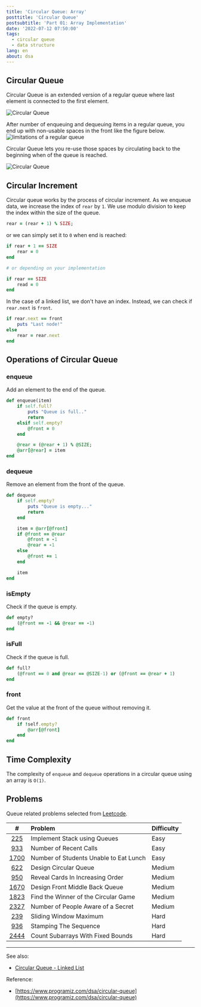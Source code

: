```yaml
---
title: 'Circular Queue: Array'
posttitle: 'Circular Queue'
postsubtitle: 'Part 01: Array Implementation'
date: '2022-07-12 07:50:00'
tags:
  - circular queue
  - data structure
lang: en
about: dsa
---
```


## Circular Queue

Circular Queue is an extended version of a regular queue where last element is connected to the first element.

![Circular Queue](/images/posts/what-is-a-circular-queue/circular-queue2.svg)

After number of enqueuing and dequeuing items in a regular queue, you end up with non-usable spaces in the front like the figure below.
![limitations of a regular queue](/images/posts/what-is-a-queue/queue3.svg)

Circular Queue lets you re-use those spaces by circulating back to the beginning when of the queue is reached.

![Circular Queue](/images/posts/what-is-a-queue/circular-queue.svg)

## Circular Increment

Circular queue works by the process of circular increment. As we enqueue data, we increase the index of `rear` by `1`.
We use modulo division to keep the index within the size of the queue.

```rb
rear = (rear + 1) % SIZE;
```

or we can simply set it to `0` when end is reached:

```rb
if rear + 1 == SIZE
	rear = 0
end

# or depending on your implementation

if rear == SIZE
	read = 0
end
```

In the case of a linked list, we don't have an index. Instead, we can check if `rear.next` is `front`.

```rb
if rear.next == front
	puts "Last node!"
else
    rear = rear.next
end
```

## Operations of Circular Queue

### enqueue

Add an element to the end of the queue.

```rb
def enqueue(item)
    if self.full?
        puts "Queue is full.."
        return
    elsif self.empty?
        @front = 0
    end

    @rear = (@rear + 1) % @SIZE;
    @arr[@rear] = item
end
```

### dequeue

Remove an element from the front of the queue.

```rb
def dequeue
    if self.empty?
        puts "Queue is empty..."
        return
    end

    item = @arr[@front]
    if @front == @rear
        @front = -1
        @rear = -1
    else
        @front += 1
    end

    item
end
```

### isEmpty

Check if the queue is empty.

```rb
def empty?
    (@front == -1 && @rear == -1)
end
```

### isFull

Check if the queue is full.

```rb
def full?
    (@front == 0 and @rear == @SIZE-1) or (@front == @rear + 1)
end
```

### front

Get the value at the front of the queue without removing it.

```rb
def front
    if !self.empty?
        @arr[@front]
    end
end
```

## Time Complexity

The complexity of `enqueue` and `dequeue` operations in a circular queue using an array is `O(1)`.

## Problems

Queue related problems selected from [Leetcode](https://leetcode.com/tag/queue/).

|       #       | Problem                                | Difficulty |
| :-----------: | :------------------------------------- | :--------- |
|  [225][i225]  | Implement Stack using Queues           | Easy       |
|  [933][i933]  | Number of Recent Calls                 | Easy       |
| [1700][i1700] | Number of Students Unable to Eat Lunch | Easy       |
|  [622][i622]  | Design Circular Queue                  | Medium     |
|  [950][i950]  | Reveal Cards In Increasing Order       | Medium     |
| [1670][i1670] | Design Front Middle Back Queue         | Medium     |
| [1823][i1823] | Find the Winner of the Circular Game   | Medium     |
| [2327][i2327] | Number of People Aware of a Secret     | Medium     |
|  [239][i239]  | Sliding Window Maximum                 | Hard       |
|  [936][i936]  | Stamping The Sequence                  | Hard       |
| [2444][i2444] | Count Subarrays With Fixed Bounds      | Hard       |

[i225]: https://leetcode.com/problems/implement-stack-using-queues/
[i933]: https://leetcode.com/problems/number-of-recent-calls/
[i1700]: https://leetcode.com/problems/number-of-students-unable-to-eat-lunch/
[i622]: https://leetcode.com/problems/design-circular-queue
[i950]: https://leetcode.com/problems/reveal-cards-in-increasing-order/
[i1670]: https://leetcode.com/problems/design-front-middle-back-queue/
[i1823]: https://leetcode.com/problems/find-the-winner-of-the-circular-game/
[i2327]: https://leetcode.com/problems/number-of-people-aware-of-a-secret/
[i239]: https://leetcode.com/problems/sliding-window-maximum/
[i936]: https://leetcode.com/problems/stamping-the-sequence/
[i2444]: https://leetcode.com/problems/count-subarrays-with-fixed-bounds/

---

See also:

- [Circular Queue - Linked List](./circular-queue-linked-list)

Reference:

- [https://www.programiz.com/dsa/circular-queue](https://www.programiz.com/dsa/circular-queue)
